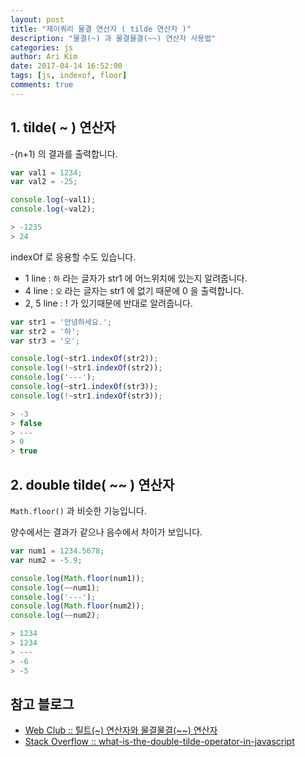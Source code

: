 ```yaml
---
layout: post
title: "제이쿼리 물결 연산자 ( tilde 연산자 )"
description: "물결(~) 과 물결물결(~~) 연산자 사용법"
categories: js
author: Ari Kim
date: 2017-04-14 16:52:00
tags: [js, indexof, floor]
comments: true
---
```

## 1. tilde( ~ ) 연산자
-(n+1) 의 결과를 출력합니다.

```javascript
var val1 = 1234;
var val2 = -25;

console.log(~val1);
console.log(~val2);

> -1235
> 24
```

indexOf 로 응용할 수도 있습니다.

- 1 line : `하` 라는 글자가 str1 에 어느위치에 있는지 알려줍니다.
- 4 line : `오` 라는 글자는 str1 에 없기 때문에 0 을 출력합니다.
- 2, 5 line : ! 가 있기때문에 반대로 알려줍니다.

```javascript
var str1 = '안녕하세요.';
var str2 = '하';
var str3 = '오';

console.log(~str1.indexOf(str2));
console.log(!~str1.indexOf(str2));
console.log('---');
console.log(~str1.indexOf(str3));
console.log(!~str1.indexOf(str3));

> -3
> false
> ---
> 0
> true
```

## 2. double tilde( ~~ ) 연산자
`Math.floor()` 과 비슷한 기능입니다.

양수에서는 결과가 같으나 음수에서 차이가 보입니다.

```javascript
var num1 = 1234.5678;
var num2 = -5.9;

console.log(Math.floor(num1));
console.log(~~num1);
console.log('---');
console.log(Math.floor(num2));
console.log(~~num2);

> 1234
> 1234
> ---
> -6
> -5
```

참고 블로그
---
- [Web Club :: 틸트(~) 연산자와 물결물결(~~) 연산자](http://webclub.tistory.com/21)
- [Stack Overflow :: what-is-the-double-tilde-operator-in-javascript](http://stackoverflow.com/questions/5971645/what-is-the-double-tilde-operator-in-javascript/5971689)
